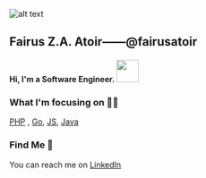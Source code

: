 ![alt text](https://juanlu.is/assets/images/hello-world-header.png)

## Fairus Z.A. Atoir——@fairusatoir

<h4>
	Hi, I'm a Software Engineer. <img src="https://media.tenor.com/images/b617c36f9db276d3146e974b8ff64f4c/tenor.gif" width="40">
</h4>
	
### What I'm focusing on :man_technologist:
[PHP](https://www.php.net/) , [Go](https://go.dev), [JS](https://www.javascript.com/), [Java](https://www.java.com/en/)

### Find Me :iphone:
    
You can reach me on [LinkedIn](https://www.linkedin.com/in/fairusatoir)
